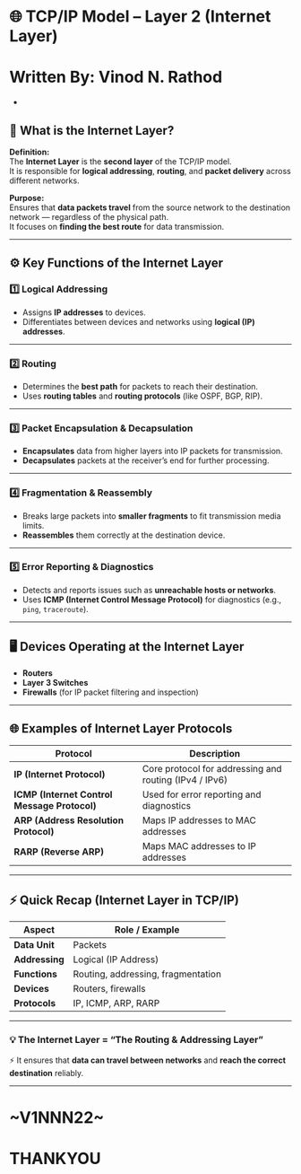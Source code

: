 
# 🌐 TCP/IP Model – Layer 2 (Internet Layer)

# **Written By:** Vinod N. Rathod

-

## 📘 What is the Internet Layer?

**Definition:**  
The **Internet Layer** is the **second layer** of the TCP/IP model.  
It is responsible for **logical addressing**, **routing**, and **packet delivery** across different networks.

**Purpose:**  
Ensures that **data packets travel** from the source network to the destination network — regardless of the physical path.  
It focuses on **finding the best route** for data transmission.

---

## ⚙️ Key Functions of the Internet Layer

### 1️⃣ Logical Addressing
- Assigns **IP addresses** to devices.  
- Differentiates between devices and networks using **logical (IP) addresses**.

---

### 2️⃣ Routing
- Determines the **best path** for packets to reach their destination.  
- Uses **routing tables** and **routing protocols** (like OSPF, BGP, RIP).

---

### 3️⃣ Packet Encapsulation & Decapsulation
- **Encapsulates** data from higher layers into IP packets for transmission.  
- **Decapsulates** packets at the receiver’s end for further processing.

---

### 4️⃣ Fragmentation & Reassembly
- Breaks large packets into **smaller fragments** to fit transmission media limits.  
- **Reassembles** them correctly at the destination device.

---

### 5️⃣ Error Reporting & Diagnostics
- Detects and reports issues such as **unreachable hosts or networks**.  
- Uses **ICMP (Internet Control Message Protocol)** for diagnostics (e.g., `ping`, `traceroute`).

---

## 🖥️ Devices Operating at the Internet Layer
- **Routers**  
- **Layer 3 Switches**  
- **Firewalls** (for IP packet filtering and inspection)

---

## 🌐 Examples of Internet Layer Protocols

| **Protocol** | **Description** |
|---------------|------------------|
| **IP (Internet Protocol)** | Core protocol for addressing and routing (IPv4 / IPv6) |
| **ICMP (Internet Control Message Protocol)** | Used for error reporting and diagnostics |
| **ARP (Address Resolution Protocol)** | Maps IP addresses to MAC addresses |
| **RARP (Reverse ARP)** | Maps MAC addresses to IP addresses |

---

## ⚡ Quick Recap (Internet Layer in TCP/IP)

| **Aspect** | **Role / Example** |
|-------------|--------------------|
| **Data Unit** | Packets |
| **Addressing** | Logical (IP Address) |
| **Functions** | Routing, addressing, fragmentation |
| **Devices** | Routers, firewalls |
| **Protocols** | IP, ICMP, ARP, RARP |

---

### 💡 The Internet Layer = “The Routing & Addressing Layer”  
⚡ It ensures that **data can travel between networks** and **reach the correct destination** reliably.

---
# ~V1NNN22~
# THANKYOU 